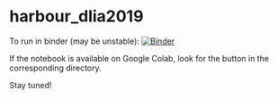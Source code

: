 # harbour_dlia2019
To run in binder (may be unstable):
[![Binder](https://mybinder.org/badge_logo.svg)](https://mybinder.org/v2/gh/neychev/harbour_dlia2019/master)

If the notebook is available on Google Colab, look for the button in the corresponding directory.

Stay tuned!